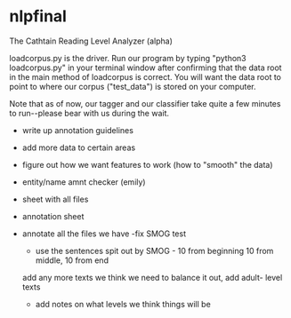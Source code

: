 # nlpfinal

The Cathtain Reading Level Analyzer (alpha)

loadcorpus.py is the driver.
Run our program by typing "python3 loadcorpus.py" in your terminal window after confirming that the data root in the main method of loadcorpus is correct. You will want the data root to point to where our corpus ("test_data") is stored on your computer.

Note that as of now, our tagger and our classifier take quite a few minutes to run--please bear with us during the wait.

- write up annotation guidelines
- add more data to certain areas
- figure out how we want features to work (how to "smooth" the data)
- entity/name amnt checker (emily)


- sheet with all files
- annotation sheet
- annotate all the files we have
	-fix SMOG test
	- use the sentences spit out by SMOG - 10 	from beginning 10 from middle, 10 from end

	add any more texts we think we need to 		balance it out, add adult- level texts

	- add notes on what levels we think things will 	be
